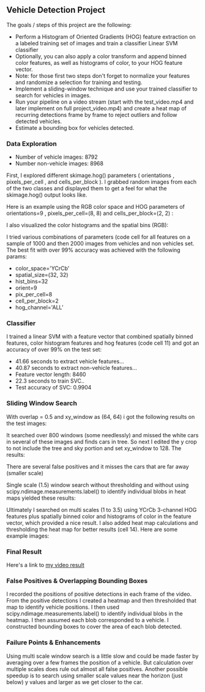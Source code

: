 ## Vehicle Detection Project

The goals / steps of this project are the following:
* Perform a Histogram of Oriented Gradients (HOG) feature extraction on a
labeled training set of images and train a classifier Linear SVM classifier
* Optionally, you can also apply a color transform and append binned color
features, as well as histograms of color, to your HOG feature vector.
* Note: for those first two steps don't forget to normalize your features and
randomize a selection for training and testing.
* Implement a sliding-window technique and use your trained classifier to search
for vehicles in images.
* Run your pipeline on a video stream (start with the test_video.mp4 and later
implement on full project_video.mp4) and create a heat map of recurring
detections frame by frame to reject outliers and follow detected vehicles.
* Estimate a bounding box for vehicles detected.

### Data Exploration

* Number of vehicle images: 8792
* Number non-vehicle images: 8968

First, I explored different skimage.hog() parameters ( orientations , pixels_per_cell , and
cells_per_block ). I grabbed random images from each of the two classes and displayed
them to get a feel for what the skimage.hog() output looks like. 

Here is an example using the RGB color space and HOG parameters of orientations=9 ,
pixels_per_cell=(8, 8) and cells_per_block=(2, 2) :

I also visualized the color histograms and the spatial bins (RGB):

I tried various combinations of parameters (code cell for all features on a sample of
1000 and then 2000 images from vehicles and non vehicles set. The best fit with over
99% accuracy was achieved with the following params:
* color_space='YCrCb'
* spatial_size=(32, 32)
* hist_bins=32
* orient=9
* pix_per_cell=8
* cell_per_block=2
* hog_channel='ALL’

### Classifier 

I trained a linear SVM with a feature vector that combined spatially binned features,
color histogram features and hog features (code cell 11) and got an accuracy of over
99% on the test set:
* 41.66 seconds to extract vehicle features...
* 40.87 seconds to extract non-vehicle features...
* Feature vector length: 8460
* 22.3 seconds to train SVC..
* Test accuracy of SVC: 0.9904

### Sliding Window Search

With overlap = 0.5 and xy_window as (64, 64) i got the following results on the test
images:

It searched over 800 windows (some needlessly) and missed the white cars in several
of these images and finds cars in tree. So next I edited the y crop to not include the tree
and sky portion and set xy_window to 128. The results:

There are several false positives and it misses the cars that are far away (smaller
scale)

Single scale (1.5) window search without thresholding and without using
scipy.ndimage.measurements.label() to identify individual blobs in heat maps yielded
these results:

Ultimately I searched on multi scales (1 to 3.5) using YCrCb 3-channel HOG features
plus spatially binned color and histograms of color in the feature vector, which provided
a nice result. I also added heat map calculations and thresholding the heat map for
better results (cell 14). Here are some example images:

### Final Result

Here's a link to [my video result](https://github.com/shubhra/vehicle-detection/blob/master/output_video.mp4)

### False Positives & Overlapping Bounding Boxes

I recorded the positions of positive detections in each frame of the video. From the
positive detections I created a heatmap and then thresholded that map to identify
vehicle positions. I then used scipy.ndimage.measurements.label() to identify individual
blobs in the heatmap. I then assumed each blob corresponded to a vehicle. I
constructed bounding boxes to cover the area of each blob detected.

### Failure Points & Enhancements

Using multi scale window search is a little slow and could be made faster by averaging
over a few frames the position of a vehicle. But calculation over multiple scales does
rule out almost all false positives. Another possible speedup is to search using smaller
scale values near the horizon (just below) y values and larger as we get closer to the
car.
